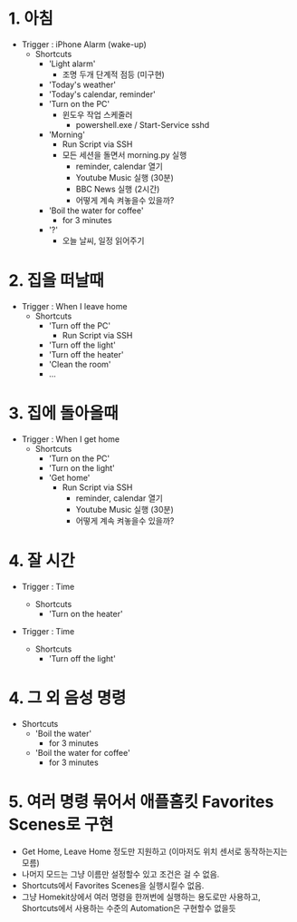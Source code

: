 # 1. 아침
- Trigger : iPhone Alarm (wake-up)
    - Shortcuts
        - 'Light alarm'
            - 조명 두개 단계적 점등 (미구현)
        - 'Today's weather'
        - 'Today's calendar, reminder'
        - 'Turn on the PC'
            - 윈도우 작업 스케줄러
                - powershell.exe / Start-Service sshd
        - 'Morning'
            - Run Script via SSH
            - 모든 세션을 돌면서 morning.py 실행
                - reminder, calendar 열기
                - Youtube Music 실행 (30분)
                - BBC News 실행 (2시간)
                - 어떻게 계속 켜놓을수 있을까?
        - 'Boil the water for coffee'
            - for 3 minutes
        - '?'
            - 오늘 날씨, 일정 읽어주기
        
# 2. 집을 떠날때
- Trigger : When I leave home
    - Shortcuts
        - 'Turn off the PC'
            - Run Script via SSH
        - 'Turn off the light'
        - 'Turn off the heater'
        - 'Clean the room'
        - ...
 
 # 3. 집에 돌아올때
 - Trigger : When I get home
     - Shortcuts
         - 'Turn on the PC'
         - 'Turn on the light'
         - 'Get home'
             - Run Script via SSH
                 - reminder, calendar 열기
                 - Youtube Music 실행 (30분)
                 - 어떻게 계속 켜놓을수 있을까?
 
 # 4. 잘 시간
 - Trigger : Time 
     - Shortcuts
         - 'Turn on the heater'
         
 - Trigger : Time
     - Shortcuts
         - 'Turn off the light'
                 
              
 # 4. 그 외 음성 명령
 - Shortcuts
     - 'Boil the water'
         - for 3 minutes
     - 'Boil the water for coffee'
         - for 3 minutes
        
        
        
# 5. 여러 명령 묶어서 애플홈킷 Favorites Scenes로 구현
- Get Home, Leave Home 정도만 지원하고 (이마저도 위치 센서로 동작하는지는 모름)
- 나머지 모드는 그냥 이름만 설정할수 있고 조건은 걸 수 없음.
- Shortcuts에서 Favorites Scenes을 실행시킬수 없음.
- 그냥 Homekit상에서 여러 명령을 한꺼번에 실행하는 용도로만 사용하고, Shortcuts에서 사용하는 수준의 Automation은 구현할수 없을듯
        
        
        
   

